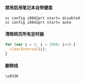 
#### 禁用启用笔记本自带键盘

```console
sc config i8042prt start= disabled
sc config i8042prt start= auto
```

#### 清除网页所有定时器

```javascript
for (var i = 1; i < 1000; i++) {
  clearInterval(i);
}
```

#### 删除线

```
\u0336
```
